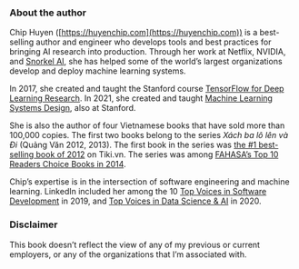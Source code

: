 ### About the author

Chip Huyen ([https://huyenchip.com](https://huyenchip.com)) is a best-selling author and engineer who develops tools and best practices for bringing AI research into production. Through her work at Netflix, NVIDIA, and [Snorkel AI](https://snorkel.ai), she has helped some of the world’s largest organizations develop and deploy machine learning systems.

In 2017, she created and taught the Stanford course [TensorFlow for Deep Learning Research](https://web.stanford.edu/class/cs20si/). In 2021, she created and taught [Machine Learning Systems Design](https://cs329s.stanford.edu), also at Stanford.

She is also the author of four Vietnamese books that have sold more than 100,000 copies. The first two books belong to the series _Xách ba lô lên và Đi_ (Quảng Văn 2012, 2013). The first book in the series was [the #1 best-selling book of 2012](https://kenh14.vn/xem-an-choi/nhung-cuon-sach-an-tuong-nhat-2012-tai-tikivn-20121217100611155.chn) on Tiki.vn. The series was among [FAHASA’s Top 10 Readers Choice Books in 2014](https://zingnews.vn/xach-ba-lo-len-va-di-thuoc-top-10-sach-duoc-yeu-thich-nhat-post403447.html).

Chip’s expertise is in the intersection of software engineering and machine learning. LinkedIn included her among the 10 [Top Voices in Software Development](https://www.linkedin.com/pulse/linkedin-top-voices-2019-software-development-daniel-bean/) in 2019, and [Top Voices in Data Science & AI](https://www.linkedin.com/pulse/linkedin-top-voices-2020-data-science-ai-jessi-hempel/) in 2020.

### Disclaimer

This book doesn’t reflect the view of any of my previous or current employers, or any of the organizations that I’m associated with.